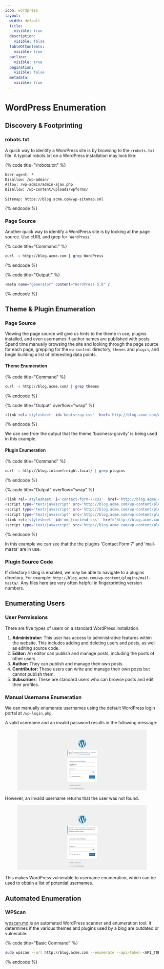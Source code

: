 ```yaml
---
icon: wordpress
layout:
  width: default
  title:
    visible: true
  description:
    visible: false
  tableOfContents:
    visible: true
  outline:
    visible: true
  pagination:
    visible: false
  metadata:
    visible: true
---
```


# WordPress Enumeration

## Discovery & Footprinting

### robots.txt

A quick way to identify a WordPress site is by browsing to the `/robots.txt` file. A typical robots.txt on a WordPress installation may look like:

{% code title="/robots.txt" %}
```
User-agent: *
Disallow: /wp-admin/
Allow: /wp-admin/admin-ajax.php
Disallow: /wp-content/uploads/wpforms/

Sitemap: https://blog.acme.com/wp-sitemap.xml
```
{% endcode %}

### Page Source

Another quick way to identify a WordPress site is by looking at the page source. Use cURL and grep for '`WordPress`'.&#x20;

{% code title="Command:" %}
```bash
curl -s http://blog.acme.com | grep WordPress
```
{% endcode %}

{% code title="Output:" %}
```bash
<meta name="generator" content="WordPress 5.8" /
```
{% endcode %}

## Theme & Plugin Enumeration

### Page Source

Viewing the page source will give us hints to the theme in use, plugins installed, and even usernames if author names are published with posts. Spend time manually browsing the site and looking through the page source for each page, grepping for the `wp-content` directory, `themes` and `plugin`, and begin building a list of interesting data points.

#### Theme Enumeration

{% code title="Command" %}
```bash
curl -s http://blog.acme.com/ | grep themes
```
{% endcode %}

{% code title="Output" overflow="wrap" %}
```bash
<link rel='stylesheet' id='bootstrap-css'  href='http://blog.acme.com/wp-content/themes/business-gravity/assets/vendors/bootstrap/css/bootstrap.min.css' type='text/css' media='all' />
```
{% endcode %}

We can see from the output that the theme 'business-gravity' is being used in this example.

#### Plugin Enumeration

{% code title="Command" %}
```bash
curl -s http://blog.inlanefreight.local/ | grep plugins
```
{% endcode %}

{% code title="Output" overflow="wrap" %}
```bash
<link rel='stylesheet' i='contact-form-7-css'  href='http://blog.acme.com/wp-content/plugins/contact-form-7/includes/css/styles.css?ver=5.4.2' type='text/css' media='all' />
<script type='text/javascript' src='http://blog.acme.com/wp-content/plugins/mail-masta/lib/subscriber.js?ver=5.8' id='subscriber-js-js'></script>
<script type='text/javascript' src='http://blog.acme.com/wp-content/plugins/mail-masta/lib/jquery.validationEngine-en.js?ver=5.8' id='validation-engine-en-js'></script>
<script type='text/javascript' src='http://blog.acme.com/wp-content/plugins/mail-masta/lib/jquery.validationEngine.js?ver=5.8' id='validation-engine-js'></script>
<link rel='stylesheet' id='mm_frontend-css'  href='http://blog.acme.com/wp-content/plugins/mail-masta/lib/css/mm_frontend.css?ver=5.8' type='text/css' media='all' />
<script type='text/javascript' src='http://blog.acme.com/wp-content/plugins/contact-form-7/includes/js/index.js?ver=5.4.2' id='contact-form-7-js'></script>
```
{% endcode %}

In this example we can see that the the plugins 'Contact Form 7' and 'mail-masta' are in use.

### Plugin Source Code

If directory listing is enabled, we may be able to navigate to a plugins directory. For example: `http://blog.acme.com/wp-content/plugins/mail-masta/`. Any files here are very often helpful in fingerprinting version numbers.

## Enumerating Users

### User Permissions

There are five types of users on a standard WordPress installation.

1. **Administrator:** This user has access to administrative features within the website. This includes adding and deleting users and posts, as well as editing source code.
2. **Editor:** An editor can publish and manage posts, including the posts of other users.
3. **Author:** They can publish and manage their own posts.
4. **Contributor:** These users can write and manage their own posts but cannot publish them.
5. **Subscriber:** These are standard users who can browse posts and edit their profiles.

### Manual Username Enumeration

We can manually enumerate usernames using the default WordPress login portal at `/wp-login.php`.

A valid username and an invalid password results in the following message:

<figure><img src="../../../.gitbook/assets/image (30).png" alt=""><figcaption></figcaption></figure>

However, an invalid username returns that the user was not found.

<figure><img src="../../../.gitbook/assets/image (31).png" alt=""><figcaption></figcaption></figure>

This makes WordPress vulnerable to username enumeration, which can be used to obtain a list of potential usernames.

## Automated Enumeration

### WPScan

[wpscan.md](../../../toolbox/tooling/web-application-analysis/wpscan.md "mention") is an automated WordPress scanner and enumeration tool. It determines if the various themes and plugins used by a blog are outdated or vulnerable.

{% code title="Basic Command" %}
```bash
sudo wpscan --url http://blog.acme.com --enumerate --api-token <API_TOKEN>
```
{% endcode %}

